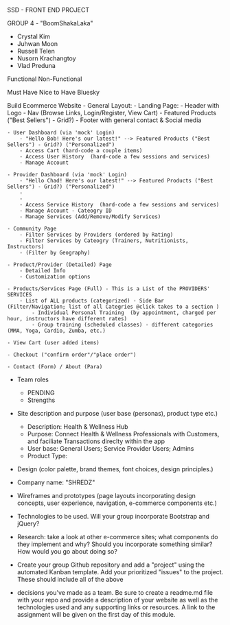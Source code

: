 
SSD - FRONT END PROJECT

GROUP 4 - "BoomShakaLaka"
- Crystal Kim
- Juhwan Moon
- Russell Telen
- Nusorn Krachangtoy
- Vlad Preduna 

Functional
Non-Functional


Must Have
Nice to Have
Bluesky


Build Ecommerce Website - General Layout:
    - Landing Page: 
        - Header with Logo 
        - Nav (Browse Links, Login/Register, View Cart)
        - Featured Products ("Best Sellers") - Grid?)
        - Footer with general contact & Social media 


    - User Dashboard (via 'mock' Login)
        - "Hello Bob! Here's our latest!" --> Featured Products ("Best Sellers") - Grid?) ("Personalized")
        - Access Cart (hard-code a couple items)
        - Access User History  (hard-code a few sessions and services)
        - Manage Account

    - Provider Dashboard (via 'mock' Login)
        - "Hello Chad! Here's our latest!" --> Featured Products ("Best Sellers") - Grid?) ("Personalized")
        - 
        - 
        - Access Service History  (hard-code a few sessions and services)
        - Manage Account - Cateogry ID
        - Manage Services (Add/Remove/Modify Services)

    - Community Page
        - Filter Services by Providers (ordered by Rating)
        - Filter Services by Cateogry (Trainers, Nutritionists, Instructors)
        - (Filter by Geography)

    - Product/Provider (Detailed) Page
        - Detailed Info 
        - Customization options

    - Products/Services Page (Full) - This is a List of the PROVIDERS' SERVICES
        - List of ALL products (categorized) - Side Bar (Filter/Navigation; list of all Categries @click takes to a section )
            - Individual Personal Training  (by appointment, charged per hour, instructors have different rates) 
            - Group training (scheduled classes) - different categories (MMA, Yoga, Cardio, Zumba, etc.)

    - View Cart (user added items) 

    - Checkout ("confirm order"/"place order")

    - Contact (Form) / About (Para) 


<!--  -->
- Team roles
    - PENDING
    - Strengths 

- Site description and purpose (user base (personas), product type etc.)

    - Description: Health & Wellness Hub 
    - Purpose: Connect Health & Wellness Professionals with Customers, and faciliate Transactions direclty within the app  
    - User base: General Users; Service Provider Users; Admins
    - Product Type:  


- Design (color palette, brand themes, font choices, design principles.)

- Company name: "SHREDZ"


- Wireframes and prototypes (page layouts incorporating design concepts, user experience, navigation, e-commerce components etc.)


- Technologies to be used. Will your group incorporate Bootstrap and jQuery?



- Research: take a look at other e-commerce sites; what components do they implement and why? Should you incorporate something similar? How would you go about doing so?

- Create your group Github repository and add a "project" using the automated Kanban template. Add your prioritized "issues" to the project. These should include all of the above 

- decisions you've made as a team. Be sure to create a readme.md file with your repo and provide a description of your website as well as the technologies used and any supporting links or resources. A link to the assignment will be given on the first day of this module.